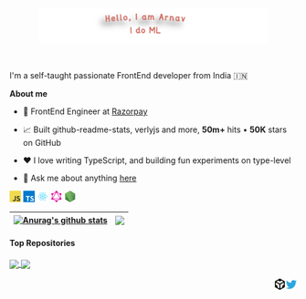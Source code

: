 <p align="center"><a href="https://deadsmash07.github.io"><img width="80%" alt="Hello, I'm Anurag. I do open source!" src="./assets/gh-readme-header.png" /></a></p>

<br />

I'm a self-taught passionate FrontEnd developer from India 🇮🇳

**About me**

- 💼 FrontEnd Engineer at [Razorpay](http://razorpay.com/)

- 📈 Built github-readme-stats, verlyjs and more, **50m+** hits • **50K** stars on GitHub

- ❤️ I love writing TypeScript, and building fun experiments on type-level

- 💬 Ask me about anything [here](https://github.com/deadsmash07/deadsmash07/issues)

<code><img height="20" alt="javascript" src="https://raw.githubusercontent.com/github/explore/80688e429a7d4ef2fca1e82350fe8e3517d3494d/topics/javascript/javascript.png"></code>
<code><img height="20" alt="typescript" src="https://raw.githubusercontent.com/github/explore/80688e429a7d4ef2fca1e82350fe8e3517d3494d/topics/typescript/typescript.png"></code>
<code><img height="20" alt="react" src="https://raw.githubusercontent.com/github/explore/80688e429a7d4ef2fca1e82350fe8e3517d3494d/topics/react/react.png"></code>
<code><img height="20" alt="graphql" src="https://raw.githubusercontent.com/github/explore/5c058a388828bb5fde0bcafd4bc867b5bb3f26f3/topics/graphql/graphql.png"></code>
<code><img height="20" alt="nodejs" src="https://raw.githubusercontent.com/github/explore/80688e429a7d4ef2fca1e82350fe8e3517d3494d/topics/nodejs/nodejs.png"></code>    


| <a href="https://github.com/deadsmash07/github-readme-stats"><img align="center" src="https://github-readme-stats.vercel.app/api?username=deadsmash07&show_icons=true&include_all_commits=true&theme=buefy&hide_border=true" alt="Anurag's github stats" /></a> | <a href="https://github.com/deadsmash07/github-readme-stats"><img align="center" src="https://github-readme-stats.vercel.app/api/top-langs/?username=deadsmash07&layout=compact&theme=buefy&hide_border=true" /></a> |
| ------------- | ------------- |

#### Top Repositories


<a href="https://github.com/deadsmash07/github-readme-stats">
  <img align="center" src="https://github-readme-stats.vercel.app/api/pin/?username=deadsmash07&repo=github-readme-stats&theme=buefy" />
</a>
<a href="https://github.com/deadsmash07/deadsmash07.github.io">
  <img align="center" src="https://github-readme-stats.vercel.app/api/pin/?username=deadsmash07&repo=deadsmash07.github.io&theme=buefy" />
</a>

<br />
<br />

<a href="https://twitter.com/anuraghazru">
  <img align="right" alt="Arnav Raj| Twitter" width="21px" src="https://raw.githubusercontent.com/deadsmash07/deadsmash07/master/assets/twitter.svg" />
</a>
<a href="https://codesandbox.io/u/deadsmash07">
  <img align="right" alt="Arnav Raj| CodeSandbox" width="20px" src="https://raw.githubusercontent.com/deadsmash07/deadsmash07/master/assets/codesandbox.svg" />
</a>
